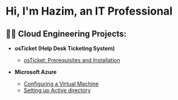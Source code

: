 <h1>Hi, I'm Hazim, an IT Professional

<h2>👨‍💻 Cloud Engineering Projects:</h2>

- <b>osTicket (Help Desk Ticketing System)</b>
  - [osTicket: Prerequisites and Installation](https://github.com/hazim2016/osticket-prereqs)
  
- <b>Microsoft Azure</b>
  - [Configuring a Virtual Machine](https://github.com/hazim2016/configure-vm)
  - [Setting up Active directory](https://github.com/hazim2016/settingup-ad)


